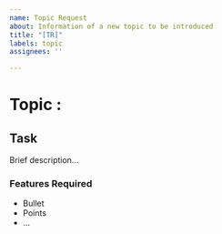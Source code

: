```yaml
---
name: Topic Request
about: Information of a new topic to be introduced
title: "[TR]"
labels: topic
assignees: ''

---
```


# Topic <Topic Index Number>: <Topic Title>

## Task <Task Number>

Brief description...

### Features Required

- Bullet
- Points
- ...
